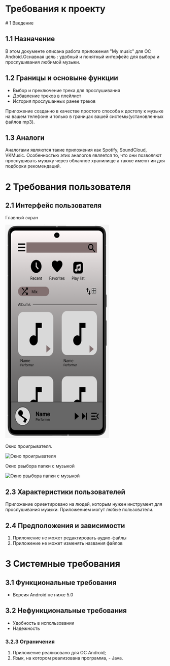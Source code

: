 # Требования к проекту

<a name="intro"/>
# 1 Введение
<a name="appointment"/>

## 1.1 Назначение
В этом документе описана работа приложения "My music" для OC Android.Оснавная цель : удобный и понятный интерфейс для выбора и прослушивания любимой музыки.

<a name="business_requirements"/>

## 1.2 Границы и основыне функции

- Выбор и преключение трека для прослушивания
- Добавление треков в  плейлист
- История прослушанных ранее треков 

Приложение созданно в качестве простого способа к достопу к музыке на вашем телефоне и только в границах вашей системы(установленных файлов mp3).
<a name="analogues"/>

## 1.3 Аналоги
Аналогами являются такие приложения как Spotify, SoundCloud, VKMusic. Особенностью этих аналогов является то, что они позволяют прослушивать музыку через облачное хранилище а также имеют ии для подборки рекомендаций.

<a name="user_requirements"/>

# 2 Требования пользователя

<a name="user_interface"/>

## 2.1 Интерфейс пользователя
Главный экран  

![Главный экран](https://github.com/tapo4e/Personal-music-player/blob/master/Docs/Mockups/Main.png)  

Окно проигрывателя.  

![Окно проигрывателя](https://github.com/tapo4e/Personal-music-player/blob/Docsmaster/Mockups/PlayMenu.png) 

Окно рвыбора папки с музыкой

![Окно рвыбора папки с музыкой](https://github.com/tapo4e/Docs/Personal-music-player/blob/master/Mockups/FolderFindMusic.png)  


<a name="user_specifications"/>

## 2.3 Характеристики пользователей

Приложение ориентировано на людей, которым нужен инструмент для прослушивания музыки. Приложением могут любые пользователи.


<a name="assumptions_and_dependencies"/>

## 2.4 Предположения и зависимости
1. Приложение не может редактировать аудио-файлы
2. Приложение не может изменять названия файлов

<a name="system_requirements"/>

# 3 Системные требования

<a name="functional_requirements"/>

## 3.1 Функциональные требования
- Версия Android не ниже 5.0

<a name="non-functional_requirements"/>

## 3.2 Нефункциональные требования
- Удобность в использовании
- Надежность

### 3.2.3 Ограничения
1. Приложение реализовано для ОС Android;
2. Язык, на котором реализована программа, - Java.
